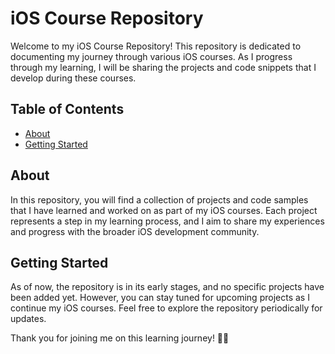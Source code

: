 # iOS Course Repository

Welcome to my iOS Course Repository! This repository is dedicated to documenting my journey through various iOS courses. As I progress through my learning, I will be sharing the projects and code snippets that I develop during these courses.

## Table of Contents

- [About](#about)
- [Getting Started](#getting-started)

## About

In this repository, you will find a collection of projects and code samples that I have learned and worked on as part of my iOS courses. Each project represents a step in my learning process, and I aim to share my experiences and progress with the broader iOS development community.

## Getting Started

As of now, the repository is in its early stages, and no specific projects have been added yet. However, you can stay tuned for upcoming projects as I continue my iOS courses. Feel free to explore the repository periodically for updates.

Thank you for joining me on this learning journey! 📱✨
